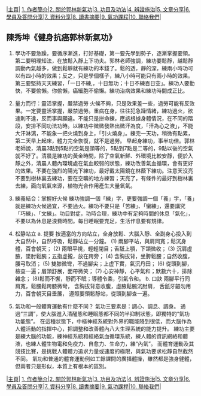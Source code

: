 |[主頁](/README.md)| [1. 作者簡介](/a10.md)|[2. 關於郭林新氣功](/a1.md)|[3. 功目及功法](/a2.md)|[4. 辨證施治](/a3.md)|[5. 文章分享](/a5.md)|[6. 學員及答問分享](/a6.md)|[7. 資料分享](/a7.md)|[8. 讀書摘要](/a4.md)|[9. 氣功課程](/郭林新氣功課程.md)|[10. 聯絡我們](/a9.md)|

## 陳秀坤《健身抗癌郭林新氣功》

1. 學功不要急躁，要循序漸進，打好基礎，第一要先學到勢子，逐漸掌握要領。第二要明理知法，在放鬆入靜上下功夫。郭林老師強調，練功要鬆靜，越鬆靜調動內氣越多，做到鬆靜就有練功的本錢了。鬆的透，靜的深，練兩小時功可以有四小時的效果；反之，只是學個樣子，練八小時可能只有兩小時的效果。第三要堅持天天練習，「一日不練,，十日無功；十日不練百日空」。練功人要勤快，不要偷懶。你偷懶，癌細胞不偷懶。練功治病效果和練功時間成正比。


2. 量力而行：靈活掌握，嚴禁過勞
火候不夠，只是效果差一些，過勞可能有反效果。一定要靈活掌握，嚴禁過勞。重病在身，往往犯急躁情緒，練功過火，欲速則不達，反而事與願違。不能只是拼命練，應該根據身體情況，在不同的階段，安排不同功法功時。以練功中微微發熱出微汗為度，「汗為心之液」，不能大汗淋漓，不能象一把火燒到身上，「引火燒身」。練完一天功，稍微有點累，第二天早上起床，體力完全恢復，就不是過勞。 
早起身練功，事半功倍。郭林老師說，清晨3點到5點的空氣是頭等的，5點到7點是二等的，9點以後的空氣就不好了。清晨是練功的黃金時間，除了空氣新鮮、外環境比較安靜，便於入靜之外，清晨人體內環境處在氣血較弱的狀態，練功改善氣血循環，會有更好的效果。不要在強烈的陽光下練功，最好戴太陽鏡在林蔭下練功。注意天沒亮不要到樹林裏去練功，要在空曠的地方練習；天亮了，有條件的最好到樹林裏去練，面向氧氣來源，植物光合作用產生大量氧氣。

3. 練養結合：掌握好火候
練功強調一個「練」字，更要強調一個「養」字，「養」就是練功火候適宜，不要過火。練功不要只是「苦練」、「蠻練」，還要講究「巧練」、「文練」。功目對症，功時合理，練功中有足夠時間的休息「氣化」，不要以為休息是浪費時間。每日睡眠要充足，生活作息要有規律。

4. 松静站立
a. 提要
按適當的方向站立，全身放鬆、大腦入靜、全副身心投入到大自然中，自然呼吸，鬆靜站立一分鐘。
(1) 兩腳平站，與肩同寬；鬆沉身體，百會朝天；
(2) 兩眼平視，輕輕閉目；舌舐上顎，下頜微收；
(3) 沉肩虛腋，墜肘鬆腕；五指虚攏，放在跨旁；
(4) 含胸拔背，坐胯鬆腰；自然收腹，腰弓取消；
(5) 雙膝微彎，不過腳尖；上虚下實，氣沉丹田；
(6) 從頭到腳，檢查一遍；眉頭舒展，面帶微笑；
(7) 心安神靜，心平氣和；默數六十，排除雜念；
(8)鬆而不懈，靜而不眠；導體令柔，引氣令和。
b. 口訣
兩腳平行同肩寬，鬆腰鬆跨膝微彎，
含胸拔背意收腹，虛腋鬆腕沉肘肩，
舌舐牙齦勿用力，百會朝天目垂簾，
遵照要領鬆靜站，從頭到腳查一遍。

5. 氣功和一般體育運動有什麼不同？
氣功三要素是：調心、調息、調身。 通過“三調”，使大腦進入清醒態和睡眠態都不同的半抑制狀態，即獨特的“氣功功能態”。 在這種狀態下，中樞神經系統對外界的職能降到很低，而大腦作為人體活動的指揮中心，把調整和改善體內八大生理系統的能力提升。 練功主要是練大腦的功能，練神經系統和經絡氣血循環系統，練人體的資訊網絡和體液，也練人體生物電和免疫力、自愈力、生命力，練“內氣”。 而體育運動及其競技比賽，是挑戰人體體力追求力量或速度的極限，與氣功要求松靜自然截然不同。 氣功和普通的體育運動例如工餘課間的廣播體操，雖然都是強身健體，但兩者只是形似，本質上有根本的區別。

|[主頁](/README.md)| [1. 作者簡介](/a10.md)|[2. 關於郭林新氣功](/a1.md)|[3. 功目及功法](/a2.md)|[4. 辨證施治](/a3.md)|[5. 文章分享](/a5.md)|[6. 學員及答問分享](/a6.md)|[7. 資料分享](/a7.md)|[8. 讀書摘要](/a4.md)|[9. 氣功課程](/郭林新氣功課程.md)|[10. 聯絡我們](/a9.md)|
